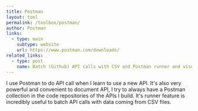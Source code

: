 ```yaml
---
title: Postman
layout: tool
permalink: /toolbox/postman/
author: Postman
links:
  - type: main
    subtype: website
    url: https://www.postman.com/downloads/
related_links:
  - type: post
    name: Batch (Github) API calls with CSV and Postman runner and visualizer
---
```


I use Postman to do API call when I learn to use a new API. It's also very powerful and convenient to document API, I try to always have a Postman collection in the code repositories of the APIs I build. It's runner feature is incredibly useful to batch API calls with data coming from CSV files.
<!--more-->

